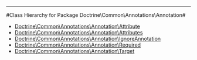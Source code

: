 - - -

#Class Hierarchy for Package Doctrine\Common\Annotations\Annotation#<ul>
<li><a href="https://github.com/JeyDotC/Hirudo-docs/blob/master/doctrine/common/annotations/annotation/Attribute.md">Doctrine\Common\Annotations\Annotation\Attribute</a></li>
<li><a href="https://github.com/JeyDotC/Hirudo-docs/blob/master/doctrine/common/annotations/annotation/Attributes.md">Doctrine\Common\Annotations\Annotation\Attributes</a></li>
<li><a href="https://github.com/JeyDotC/Hirudo-docs/blob/master/doctrine/common/annotations/annotation/IgnoreAnnotation.md">Doctrine\Common\Annotations\Annotation\IgnoreAnnotation</a></li>
<li><a href="https://github.com/JeyDotC/Hirudo-docs/blob/master/doctrine/common/annotations/annotation/Required.md">Doctrine\Common\Annotations\Annotation\Required</a></li>
<li><a href="https://github.com/JeyDotC/Hirudo-docs/blob/master/doctrine/common/annotations/annotation/Target.md">Doctrine\Common\Annotations\Annotation\Target</a></li>
</ul>
